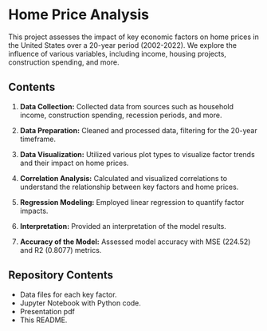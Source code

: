 # Home Price Analysis

This project assesses the impact of key economic factors on home prices in the United States over a 20-year period (2002-2022). We explore the influence of various variables, including income, housing projects, construction spending, and more.

## Contents

1. **Data Collection:** Collected data from sources such as household income, construction spending, recession periods, and more.

2. **Data Preparation:** Cleaned and processed data, filtering for the 20-year timeframe.

3. **Data Visualization:** Utilized various plot types to visualize factor trends and their impact on home prices.

4. **Correlation Analysis:** Calculated and visualized correlations to understand the relationship between key factors and home prices.

5. **Regression Modeling:** Employed linear regression to quantify factor impacts.

6. **Interpretation:** Provided an interpretation of the model results.

7. **Accuracy of the Model:** Assessed model accuracy with MSE (224.52) and R2 (0.8077) metrics.

## Repository Contents

- Data files for each key factor.
- Jupyter Notebook with Python code.
- Presentation pdf
- This README.


